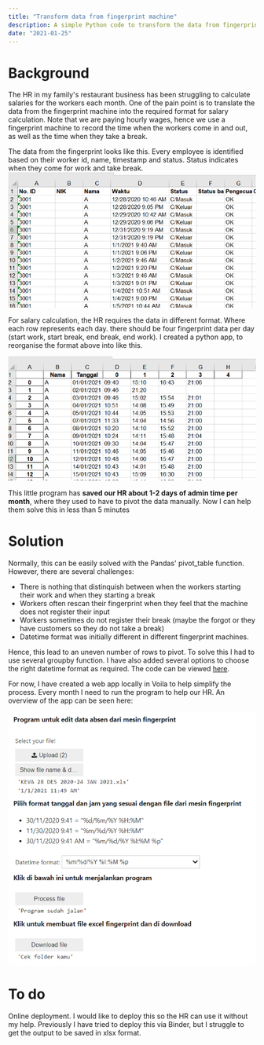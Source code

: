 ```yaml
---
title: "Transform data from fingerprint machine"
description: A simple Python code to transform the data from fingerprint machine in Excel to be used for monthly salary calculation. 
date: "2021-01-25"
---
```



# Background

The HR in my family's restaurant business has been struggling to calculate salaries for the workers each month. One of the pain point is to translate the data from the fingerprint machine into the required format for salary calculation. Note that we are paying hourly wages, hence we use a fingerprint machine to record the time when the workers come in and out, as well as the time when they take a break.  

The data from the fingerprint looks like this. Every employee is identified based on their worker id, name, timestamp and status. Status indicates when they come for work and take break. 
![](https://github.com/Riyan-Aditya/MyBlog/blob/master/images/fingerprint_absent/fingerprint_input.PNG)

For salary calculation, the HR requires the data in different format. Where each row represents each day. there should be four fingerprint data per day (start work, start break, end break, end work). I created a python app, to reorganise the format above into like this. 

![](https://github.com/Riyan-Aditya/MyBlog/blob/master/images/fingerprint_absent/fingerprint_output.PNG)

This little program has **saved our HR about 1-2 days of admin time per month**, where they used to have to pivot the data manually. Now I can help them solve this in less than 5 minutes 


# Solution

Normally, this can be easily solved with the Pandas' pivot_table function. However, there are several challenges:
* There is nothing that distinquish between when the workers starting their work and when they starting a break
* Workers often rescan their fingerprint when they feel that the machine does not register their input
* Workers sometimes do not register their break (maybe the forgot or they have customers so they do not take a break)
* Datetime format was initially different in different fingerprint machines. 

Hence, this lead to an uneven number of rows to pivot. To solve this I had to use several groupby function. I have also added several options to choose the right datetime format as required. The code can be viewed [here](https://github.com/Riyan-Aditya/fingerprint).

For now, I have created a web app locally in Voila to help simplify the process. Every month I need to run the program to help our HR. An overview of the app can be seen here:

![](https://github.com/Riyan-Aditya/MyBlog/blob/master/images/fingerprint_absent/app_demo.PNG)


# To do
Online deployment. I would like to deploy this so the HR can use it without my help. Previously I have tried to deploy this via Binder, but I struggle to get the output to be saved in xlsx format. 
